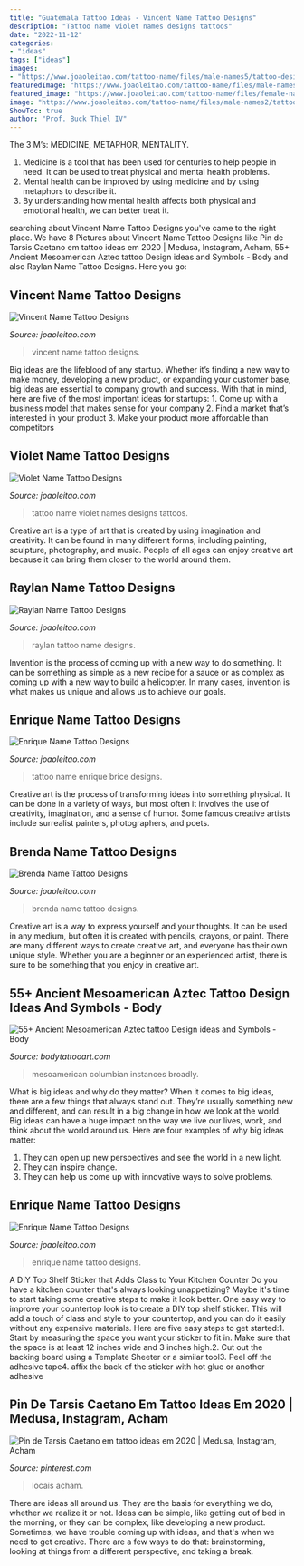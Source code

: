 ```yaml
---
title: "Guatemala Tattoo Ideas - Vincent Name Tattoo Designs"
description: "Tattoo name violet names designs tattoos"
date: "2022-11-12"
categories:
- "ideas"
tags: ["ideas"]
images:
- "https://www.joaoleitao.com/tattoo-name/files/male-names5/tattoo-design-name-vincent-12.png"
featuredImage: "https://www.joaoleitao.com/tattoo-name/files/male-names2/tattoo-design-name-enrique-14.png"
featured_image: "https://www.joaoleitao.com/tattoo-name/files/female-names5/tattoo-design-name-violet-21.png"
image: "https://www.joaoleitao.com/tattoo-name/files/male-names2/tattoo-design-name-enrique-12.png"
ShowToc: true
author: "Prof. Buck Thiel IV"
---
```



The 3 M’s: MEDICINE, METAPHOR, MENTALITY.
1. Medicine is a tool that has been used for centuries to help people in need. It can be used to treat physical and mental health problems.
2. Mental health can be improved by using medicine and by using metaphors to describe it.
3. By understanding how mental health affects both physical and emotional health, we can better treat it.

	

		
searching about Vincent Name Tattoo Designs you've came to the right place. We have 8 Pictures about Vincent Name Tattoo Designs like Pin de Tarsis Caetano em tattoo ideas em 2020 | Medusa, Instagram, Acham, 55+ Ancient Mesoamerican Aztec tattoo Design ideas and Symbols - Body and also Raylan Name Tattoo Designs. Here you go:
		
    
## Vincent Name Tattoo Designs

<img loading=lazy src="https://www.joaoleitao.com/tattoo-name/files/male-names5/tattoo-design-name-vincent-12.png" onerror="this.onerror=null;this.src='https://tse3.mm.bing.net/th?id=OIP.C4H8qB9u9S2qzu79ygoZ5gHaEC&amp;pid=15.1';" alt="Vincent Name Tattoo Designs">

_Source: joaoleitao.com_

>vincent name tattoo designs. 

	

Big ideas are the lifeblood of any startup. Whether it’s finding a new way to make money, developing a new product, or expanding your customer base, big ideas are essential to company growth and success. With that in mind, here are five of the most important ideas for startups: 1. Come up with a business model that makes sense for your company 2. Find a market that’s interested in your product 3. Make your product more affordable than competitors 
    
## Violet Name Tattoo Designs

<img loading=lazy src="https://www.joaoleitao.com/tattoo-name/files/female-names5/tattoo-design-name-violet-21.png" onerror="this.onerror=null;this.src='https://tse4.mm.bing.net/th?id=OIP.xamRl2RUuixobI6aGs84PQHaEg&amp;pid=15.1';" alt="Violet Name Tattoo Designs">

_Source: joaoleitao.com_

>tattoo name violet names designs tattoos. 

	

Creative art is a type of art that is created by using imagination and creativity. It can be found in many different forms, including painting, sculpture, photography, and music. People of all ages can enjoy creative art because it can bring them closer to the world around them.

    
## Raylan Name Tattoo Designs

<img loading=lazy src="https://www.joaoleitao.com/tattoo-name/files/male-names4/tattoo-design-name-raylan-22.png" onerror="this.onerror=null;this.src='https://tse1.mm.bing.net/th?id=OIP.TL3nPRUsp_vahelV1V6IXwHaFD&amp;pid=15.1';" alt="Raylan Name Tattoo Designs">

_Source: joaoleitao.com_

>raylan tattoo name designs. 

	

Invention is the process of coming up with a new way to do something. It can be something as simple as a new recipe for a sauce or as complex as coming up with a new way to build a helicopter. In many cases, invention is what makes us unique and allows us to achieve our goals.

    
## Enrique Name Tattoo Designs

<img loading=lazy src="https://www.joaoleitao.com/tattoo-name/files/male-names2/tattoo-design-name-enrique-12.png" onerror="this.onerror=null;this.src='https://tse4.mm.bing.net/th?id=OIP.LsVGR75ei09ppj-8YtTmSAHaEt&amp;pid=15.1';" alt="Enrique Name Tattoo Designs">

_Source: joaoleitao.com_

>tattoo name enrique brice designs. 

	

Creative art is the process of transforming ideas into something physical. It can be done in a variety of ways, but most often it involves the use of creativity, imagination, and a sense of humor. Some famous creative artists include surrealist painters, photographers, and poets.

    
## Brenda Name Tattoo Designs

<img loading=lazy src="https://www.joaoleitao.com/tattoo-name/files/female-names1/tattoo-design-name-brenda-22.png" onerror="this.onerror=null;this.src='https://tse4.mm.bing.net/th?id=OIP.sKaRA3BcVrgDfHCOB7Dz6gHaFA&amp;pid=15.1';" alt="Brenda Name Tattoo Designs">

_Source: joaoleitao.com_

>brenda name tattoo designs. 

	

Creative art is a way to express yourself and your thoughts. It can be used in any medium, but often it is created with pencils, crayons, or paint. There are many different ways to create creative art, and everyone has their own unique style. Whether you are a beginner or an experienced artist, there is sure to be something that you enjoy in creative art.

    
## 55+ Ancient Mesoamerican Aztec Tattoo Design Ideas And Symbols - Body

<img loading=lazy src="https://www.bodytattooart.com/wp-content/uploads/2019/09/aztec-tattoo-010-768x576.jpg" onerror="this.onerror=null;this.src='https://tse4.mm.bing.net/th?id=OIP.sJ91T5VAKrbobrBgrmrImQHaFj&amp;pid=15.1';" alt="55+ Ancient Mesoamerican Aztec tattoo Design ideas and Symbols - Body">

_Source: bodytattooart.com_

>mesoamerican columbian instances broadly. 

	

What is big ideas and why do they matter?
When it comes to big ideas, there are a few things that always stand out. They’re usually something new and different, and can result in a big change in how we look at the world. Big ideas can have a huge impact on the way we live our lives, work, and think about the world around us. Here are four examples of why big ideas matter: 
1. They can open up new perspectives and see the world in a new light.
2. They can inspire change.
3. They can help us come up with innovative ways to solve problems.

    
## Enrique Name Tattoo Designs

<img loading=lazy src="https://www.joaoleitao.com/tattoo-name/files/male-names2/tattoo-design-name-enrique-14.png" onerror="this.onerror=null;this.src='https://tse4.mm.bing.net/th?id=OIP.TndxBPPhp0Z2nbKQz1nrJgHaEt&amp;pid=15.1';" alt="Enrique Name Tattoo Designs">

_Source: joaoleitao.com_

>enrique name tattoo designs. 

	

A DIY Top Shelf Sticker that Adds Class to Your Kitchen Counter
Do you have a kitchen counter that's always looking unappetizing? Maybe it's time to start taking some creative steps to make it look better. One easy way to improve your countertop look is to create a DIY top shelf sticker. This will add a touch of class and style to your countertop, and you can do it easily without any expensive materials. Here are five easy steps to get started:1. Start by measuring the space you want your sticker to fit in. Make sure that the space is at least 12 inches wide and 3 inches high.2. Cut out the backing board using a Template Sheeter or a similar tool3. Peel off the adhesive tape4. affix the back of the sticker with hot glue or another adhesive
    
## Pin De Tarsis Caetano Em Tattoo Ideas Em 2020 | Medusa, Instagram, Acham

<img loading=lazy src="https://i.pinimg.com/736x/f3/16/db/f316dbaa7b36a9b6c496fa61d5483206.jpg" onerror="this.onerror=null;this.src='https://tse4.mm.bing.net/th?id=OIP.EEmWS4vCA810ko3RcmtBfwHaJR&amp;pid=15.1';" alt="Pin de Tarsis Caetano em tattoo ideas em 2020 | Medusa, Instagram, Acham">

_Source: pinterest.com_

>locais acham. 

	

There are ideas all around us. They are the basis for everything we do, whether we realize it or not. Ideas can be simple, like getting out of bed in the morning, or they can be complex, like developing a new product. Sometimes, we have trouble coming up with ideas, and that's when we need to get creative. There are a few ways to do that: brainstorming, looking at things from a different perspective, and taking a break.

